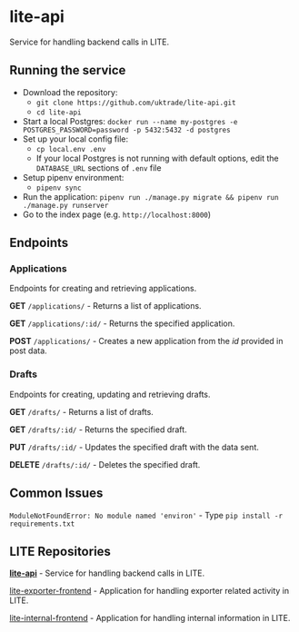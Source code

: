 # lite-api

Service for handling backend calls in LITE.

## Running the service

* Download the repository:
  * `git clone https://github.com/uktrade/lite-api.git`
  * `cd lite-api`
* Start a local Postgres: `docker run --name my-postgres -e POSTGRES_PASSWORD=password -p 5432:5432 -d postgres`
* Set up your local config file:
  * `cp local.env .env`
  * If your local Postgres is not running with default options, edit the `DATABASE_URL` sections of `.env` file
* Setup pipenv environment:
  * `pipenv sync`
* Run the application: `pipenv run ./manage.py migrate && pipenv run ./manage.py runserver`
* Go to the index page (e.g. `http://localhost:8000`)

## Endpoints

### Applications

Endpoints for creating and retrieving applications.

**GET** `/applications/` - Returns a list of applications.

**GET** `/applications/:id/` - Returns the specified application.

**POST** `/applications/` - Creates a new application from the _id_ provided in post data.

### Drafts

Endpoints for creating, updating and retrieving drafts.

**GET** `/drafts/` - Returns a list of drafts.

**GET** `/drafts/:id/` - Returns the specified draft.

**PUT** `/drafts/:id/` - Updates the specified draft with the data sent.

**DELETE** `/drafts/:id/` - Deletes the specified draft.

## Common Issues

`ModuleNotFoundError: No module named 'environ'` - Type `pip install -r requirements.txt`

## LITE Repositories

**[lite-api](https://github.com/uktrade/lite-api)** - Service for handling backend calls in LITE.

[lite-exporter-frontend](https://github.com/uktrade/lite-exporter-frontend) - Application for handling exporter related activity in LITE.

[lite-internal-frontend](https://github.com/uktrade/lite-internal-frontend) - Application for handling internal information in LITE.
